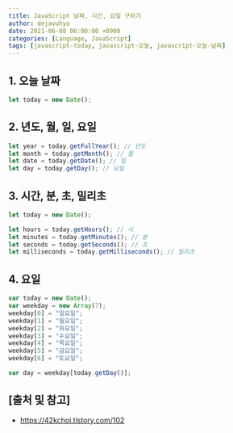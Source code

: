 ```yaml
---
title: JavaScript 날짜, 시간, 요일 구하기
author: dejavuhyo
date: 2021-06-08 06:00:00 +0900
categories: [Language, JavaScript]
tags: [javascript-today, javascript-오늘, javascript-오늘-날짜]
---
```


## 1. 오늘 날짜

```javascript
let today = new Date();
```

## 2. 년도, 월, 일, 요일

```javascript
let year = today.getFullYear(); // 년도
let month = today.getMonth(); // 월
let date = today.getDate(); // 일
let day = today.getDay(); // 요일
```

## 3. 시간, 분, 초, 밀리초

```javascript
let today = new Date();

let hours = today.getHours(); // 시
let minutes = today.getMinutes(); // 분
let seconds = today.getSeconds(); // 초
let milliseconds = today.getMilliseconds(); // 밀리초
```

## 4. 요일

```javascript
var today = new Date();
var weekday = new Array(7);
weekday[0] = "일요일";
weekday[1] = "월요일";
weekday[2] = "화요일";
weekday[3] = "수요일";
weekday[4] = "목요일";
weekday[5] = "금요일";
weekday[6] = "토요일";

var day = weekday[today.getDay()];
```

## [출처 및 참고]
* <https://42kchoi.tistory.com/102>
